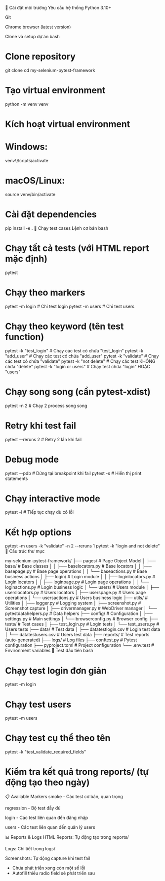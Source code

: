 🚀 Cài đặt môi trường
Yêu cầu hệ thống
Python 3.10+

Git

Chrome browser (latest version)

Clone và setup dự án
bash
# Clone repository
git clone <repository-url>
cd my-selenium-pytest-framework

# Tạo virtual environment
python -m venv venv

# Kích hoạt virtual environment
# Windows:
venv\Scripts\activate
# macOS/Linux:
source venv/bin/activate

# Cài đặt dependencies
pip install -e .
🧪 Chạy test cases
Lệnh cơ bản
bash
# Chạy tất cả tests (với HTML report mặc định)
pytest

# Chạy theo markers
pytest -m login           # Chỉ test login
pytest -m users           # Chỉ test users

# Chạy theo keyword (tên test function)
pytest -k "test_login"     # Chạy các test có chứa "test_login"
pytest -k "add_user"       # Chạy các test có chứa "add_user"
pytest -k "validate"       # Chạy các test có chứa "validate"
pytest -k "not delete"     # Chạy các test KHÔNG chứa "delete"
pytest -k "login or users" # Chạy test chứa "login" HOẶC "users"

# Chạy song song (cần pytest-xdist)
pytest -n 2              # Chạy 2 process song song

# Retry khi test fail
pytest --reruns 2         # Retry 2 lần khi fail

# Debug mode
pytest --pdb              # Dừng tại breakpoint khi fail
pytest -s                 # Hiển thị print statements

# Chạy interactive mode
pytest -i                 # Tiếp tục chạy dù có lỗi

# Kết hợp options
pytest -m users -k "validate" -n 2 --reruns 1
pytest -k "login and not delete"
📁 Cấu trúc thư mục

my-selenium-pytest-framework/
├── pages/                     # Page Object Model
│   ├── base/                  # Base classes
│   │   ├── baselocators.py    # Base locators
│   │   ├── basepage.py        # Base page operations
│   │   └── baseactions.py     # Base business actions
│   ├── login/                 # Login module
│   │   ├── loginlocators.py   # Login locators
│   │   ├── loginpage.py       # Login page operations
│   │   └── loginactions.py    # Login business logic
│   └── users/                 # Users module
│       ├── userslocators.py   # Users locators
│       ├── userspage.py       # Users page operations
│       └── usersactions.py    # Users business logic
├── utils/                     # Utilities
│   ├── logger.py              # Logging system
│   ├── screenshot.py          # Screenshot capture
│   ├── drivermanager.py       # WebDriver manager
│   └── pytestdatahelpers.py   # Data helpers
├── config/                    # Configuration
│   ├── settings.py            # Main settings
│   └── browserconfig.py       # Browser config
├── tests/                     # Test cases
│   ├── test_login.py          # Login tests
│   └── test_users.py          # Users tests
├── data/                      # Test data
│   ├── datatestlogin.csv      # Login test data
│   └── datatestusers.csv      # Users test data
├── reports/                   # Test reports (auto-generated)
├── logs/                      # Log files
├── conftest.py               # Pytest configuration
├── pyproject.toml            # Project configuration
└── .env.test                 # Environment variables
🎯 Test đầu tiên
bash
# Chạy test login đơn giản
pytest -m login 

# Chạy test users
pytest -m users 

# Chạy test cụ thể theo tên
pytest -k "test_validate_required_fields" 

# Kiểm tra kết quả trong reports/ (tự động tạo theo ngày)
📋 Available Markers
smoke - Các test cơ bản, quan trọng

regression - Bộ test đầy đủ

login - Các test liên quan đến đăng nhập

users - Các test liên quan đến quản lý users

📊 Reports & Logs
HTML Reports: Tự động tạo trong reports/

Logs: Chi tiết trong logs/

Screenshots: Tự động capture khi test fail

- Chưa phát triển xong còn một số lỗi
- Autofill thiếu radio field sẽ phát triển sau 